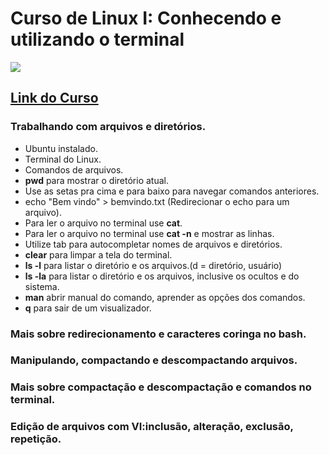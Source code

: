 # Curso de Linux I: Conhecendo e utilizando o terminal
![](https://www.alura.com.br/assets/api/share/curso-linux-ubuntu.png)
## [Link do Curso](https://cursos.alura.com.br/course/linux-ubuntu)

### Trabalhando com arquivos e diretórios.
* Ubuntu instalado.
* Terminal do Linux.
* Comandos de arquivos.
* **pwd** para mostrar o diretório atual.
* Use as setas pra cima e para baixo para navegar comandos anteriores.
* echo "Bem vindo" > bemvindo.txt (Redirecionar o echo para um arquivo).
* Para ler o arquivo no terminal use **cat**.
* Para ler o arquivo no terminal use **cat -n** e mostrar as linhas.
* Utilize tab para autocompletar nomes de arquivos e diretórios.
* **clear** para limpar a tela do terminal.
* **ls -l** para listar o diretório e os arquivos.(d = diretório, usuário)
* **ls -la** para listar o diretório e os arquivos, inclusive os ocultos e do sistema.
* **man** abrir manual do comando, aprender as opções dos comandos.
* **q** para sair de um visualizador.

### Mais sobre redirecionamento e caracteres coringa no bash.


### Manipulando, compactando e descompactando arquivos.
### Mais sobre compactação e descompactação e comandos no terminal.

### Edição de arquivos com VI:inclusão, alteração, exclusão, repetição.

